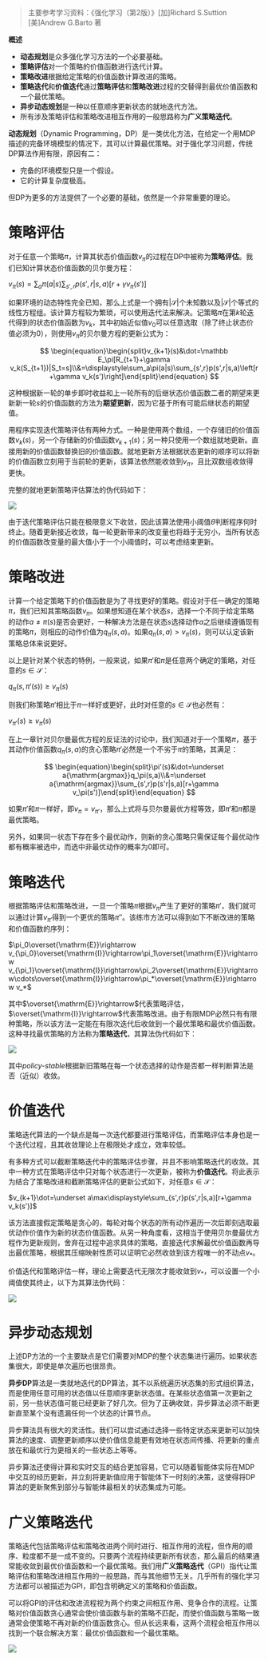 ﻿> 主要参考学习资料：《强化学习（第2版）》[加]Richard S.Suttion [美]Andrew G.Barto 著

**概述**

- **动态规划**是众多强化学习方法的一个必要基础。
- **策略评估**对一个策略的价值函数进行迭代计算。
- **策略改进**根据给定策略的价值函数计算改进的策略。
- **策略迭代**和**价值迭代**通过**策略评估**和**策略改进**过程的交替得到最优价值函数和一个最优策略。
- **异步动态规划**是一种以任意顺序更新状态的就地迭代方法。
- 所有涉及策略评估和策略改进相互作用的一般思路称为**广义策略迭代**。

**动态规划**（Dynamic Programming，DP）是一类优化方法，在给定一个用MDP描述的完备环境模型的情况下，其可以计算最优策略。对于强化学习问题，传统DP算法作用有限，原因有二：

- 完备的环境模型只是一个假设。
- 它的计算复杂度极高。

但DP为更多的方法提供了一个必要的基础，依然是一个非常重要的理论。

# 策略评估

对于任意一个策略$\pi$，计算其状态价值函数$v_\pi$的过程在DP中被称为**策略评估**。我们已知计算状态价值函数的贝尔曼方程：

$v_\pi(s)=\displaystyle\sum_a\pi(a|s)\sum_{s',r}p(s',r|s,a)\left[r+\gamma v_\pi(s')\right]$

如果环境的动态特性完全已知，那么上式是一个拥有$|\mathcal S|$个未知数以及$|\mathcal S|$个等式的线性方程组。该计算方程较为繁琐，可以使用迭代法来解决。记策略$\pi$在第$k$轮迭代得到的状态价值函数为$v_k$，其中初始近似值$v_0$可以任意选取（除了终止状态价值必须为$0$），则使用$v_\pi$的贝尔曼方程的更新公式为：

$$
\begin{equation}\begin{split}v_{k+1}(s)&\dot=\mathbb E_\pi[R_{t+1}+\gamma v_k(S_{t+1})|S_t=s]\\&=\displaystyle\sum_a\pi(a|s)\sum_{s',r}p(s',r|s,a)\left[r+\gamma v_k(s')\right]\end{split}\end{equation}
$$

这种根据新一轮的单步即时收益和上一轮所有的后继状态价值函数二者的期望来更新新一轮$s$的价值函数的方法为**期望更新**，因为它基于所有可能后继状态的期望值。

用程序实现迭代策略评估有两种方式。一种是使用两个数组，一个存储旧的价值函数$v_k(s)$，另一个存储新的价值函数$v_{k+1}(s)$；另一种只使用一个数组就地更新。直接用新的价值函数替换旧的价值函数。就地更新方法根据状态更新的顺序可以将新的价值函数立刻用于当前轮的更新，该算法依然能收敛到$v_\pi$，且比双数组收敛得更快。

完整的就地更新策略评估算法的伪代码如下：

![](https://i-blog.csdnimg.cn/direct/a358b68113154a24b1bb90cb2449306c.png)


由于迭代策略评估只能在极限意义下收敛，因此该算法使用小阈值$\theta$判断程序何时终止。随着更新接近收敛，每一轮更新带来的改变量也将趋于无穷小，当所有状态的价值函数改变量的最大值小于一个小阈值时，可以考虑结束更新。

# 策略改进

计算一个给定策略下的价值函数是为了寻找更好的策略。假设对于任一确定的策略$\pi$，我们已知其策略函数$v_\pi$。如果想知道在某个状态$s$，选择一个不同于给定策略的动作$a\neq\pi(s)$是否会更好，一种解决方法是在状态$s$选择动作$a$之后继续遵循现有的策略$\pi$，则相应的动作价值为$q_\pi(s,a)$。如果$q_\pi(s,a)>v_\pi(s)$，则可以认定该新策略总体来说更好。

以上是针对某个状态的特例，一般来说，如果$\pi'$和$\pi$是任意两个确定的策略，对任意的$s\in\mathcal S$：

$q_\pi(s,\pi'(s))\geqslant v_\pi(s)$

则我们称策略$\pi'$相比于$\pi$一样好或更好，此时对任意的$s\in\mathcal S$也必然有：

$v_{\pi'}(s)\geqslant v_\pi(s)$

在上一章针对贝尔曼最优方程的反证法的讨论中，我们知道对于一个策略$\pi$，基于其动作价值函数$q_\pi(s,a)$的贪心策略$\pi'$必然是一个不劣于$\pi$的策略，其满足：

$$
\begin{equation}\begin{split}\pi'(s)&\dot=\underset a{\mathrm{argmax}}q_\pi(s,a)\\&=\underset a{\mathrm{argmax}}\sum_{s',r}p(s'r|s,a)[r+\gamma v_\pi(s')]\end{split}\end{equation}
$$

如果$\pi'$和$\pi$一样好，即$v_\pi=v_{\pi'}$，那么上式将与贝尔曼最优方程等效，即$\pi'$和$\pi$都是最优策略。

另外，如果同一状态下存在多个最优动作，则新的贪心策略只需保证每个最优动作都有概率被选中，而选中非最优动作的概率为$0$即可。

# 策略迭代

根据策略评估和策略改进，一旦一个策略$\pi$根据$v_\pi$产生了更好的策略$\pi'$，我们就可以通过计算$v_{\pi'}$得到一个更优的策略$\pi''$。该练市方法可以得到如下不断改进的策略和价值函数的序列：

$\pi_0\overset{\mathrm{E}}\rightarrow v_{\pi_0}\overset{\mathrm{I}}\rightarrow\pi_1\overset{\mathrm{E}}\rightarrow v_{\pi_1}\overset{\mathrm{I}}\rightarrow\pi_2\overset{\mathrm{E}}\rightarrow\cdots\overset{\mathrm{I}}\rightarrow\pi_*\overset{\mathrm{E}}\rightarrow v_*$

其中$\overset{\mathrm{E}}\rightarrow$代表策略评估，$\overset{\mathrm{I}}\rightarrow$代表策略改进。由于有限MDP必然只有有限种策略，所以该方法一定能在有限次迭代后收敛到一个最优策略和最优价值函数。这种寻找最优策略的方法称为**策略迭代**，其算法伪代码如下：

![](https://i-blog.csdnimg.cn/direct/ec2e5a04912745fb8ce6e4e0ec065f04.png)


其中$\textit{policy-stable}$根据新旧策略在每一个状态选择的动作是否都一样判断算法是否（近似）收敛。

# 价值迭代

策略迭代算法的一个缺点是每一次迭代都要进行策略评估，而策略评估本身也是一个迭代过程，且其收敛理论上在极限处才成立，效率较低。

有多种方式可以截断策略迭代中的策略评估步骤，并且不影响策略迭代的收敛。其中一种方式在策略评估中只对每个状态进行一次更新，被称为**价值迭代**。将此表示为结合了策略改进和截断策略评估的更新公式如下，对任意$s\in\mathcal S$：

$v_{k+1}\dot=\underset a\max\displaystyle\sum_{s',r}p(s',r|s,a)[r+\gamma v_k(s')]$

该方法直接假定策略是贪心的，每轮对每个状态的所有动作遍历一次后即刻选取最优动作价值作为新的状态价值函数。从另一种角度看，这相当于使用贝尔曼最优方程作为更新规则，舍弃在过程中追求具体的策略，直接迭代求解最优价值函数再导出最优策略，根据其压缩映射性质可以证明它必然收敛到该方程唯一的不动点$v_*$。

价值迭代和策略评估一样，理论上需要迭代无限次才能收敛到$v_*$，可以设置一个小阈值使其终止，以下为其算法伪代码：

![](https://i-blog.csdnimg.cn/direct/4d7350bc2ef243b499dea0815c6b2742.png)


# 异步动态规划

上述DP方法的一个主要缺点是它们需要对MDP的整个状态集进行遍历。如果状态集很大，即使是单次遍历也很昂贵。

**异步DP**算法是一类就地迭代的DP算法，其不以系统遍历状态集的形式组织算法，而是使用任意可用的状态值以任意顺序更新状态值。在某些状态值第一次更新之前，另一些状态值可能已经更新了好几次。但为了正确收敛，异步算法必须不断更新直至某个没有遗漏任何一个状态的计算节点。

异步算法具有很大的灵活性。我们可以尝试通过选择一些特定状态来更新可以加快算法的速度、调整更新顺序以使价值信息能更有效地在状态间传播、将更新的重点放在和最优行为更相关的一些状态上等等。

异步算法还使得计算和实时交互的结合更加容易，它可以随着智能体实际在MDP中交互的经历更新，并立刻将更新值应用于智能体下一时刻的决策，这使得将DP算法的更新聚焦到部分与智能体最相关的状态集成为可能。

# 广义策略迭代

策略迭代包括策略评估和策略改进两个同时进行、相互作用的流程，但作用的顺序、粒度都不是一成不变的。只要两个流程持续更新所有状态，那么最后的结果通常能收敛到最优价值函数和一个最优策略。我们用**广义策略迭代**（GPI）指代让策略评估和策略改进相互作用的一般思路，而与其他细节无关。几乎所有的强化学习方法都可以被描述为GPI，即包含明确定义的策略和价值函数。

可以将GPI的评估和改进流程视为两个约束之间相互作用、竞争合作的流程。让策略对价值函数贪心通常会使价值函数与新的策略不匹配，而使价值函数与策略一致通常会使策略不再对新的价值函数贪心。但从长远来看，这两个流程会相互作用以找到一个联合解决方案：最优价值函数和一个最优策略。

![](https://i-blog.csdnimg.cn/direct/773bbeed8ce440fd9bf0c910209f7202.png)

